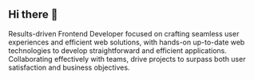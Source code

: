 ## Hi there 👋

<!--
**sadoffToxir/sadoffToxir** is a ✨ _special_ ✨ repository because its `README.md` (this file) appears on your GitHub profile.

Here are some ideas to get you started:

- 🔭 I’m currently working on ...
- 🌱 I’m currently learning ...
- 👯 I’m looking to collaborate on ...
- 🤔 I’m looking for help with ...
- 💬 Ask me about ...
- 📫 How to reach me: ...
- 😄 Pronouns: ...
- ⚡ Fun fact: ...
-->

Results-driven Frontend Developer focused on crafting seamless user experiences and efficient web solutions, with hands-on up-to-date web technologies to develop straightforward and efficient applications. Collaborating effectively with teams, drive projects to surpass both user satisfaction and business objectives.
